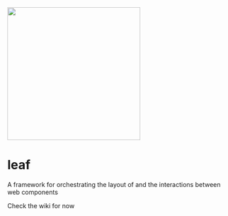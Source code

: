 <img src="https://raw.githubusercontent.com/gravitypersists/leaf/master/misc/logo.png" width="300px">

# leaf
A framework for orchestrating the layout of and the interactions between web components

Check the wiki for now
